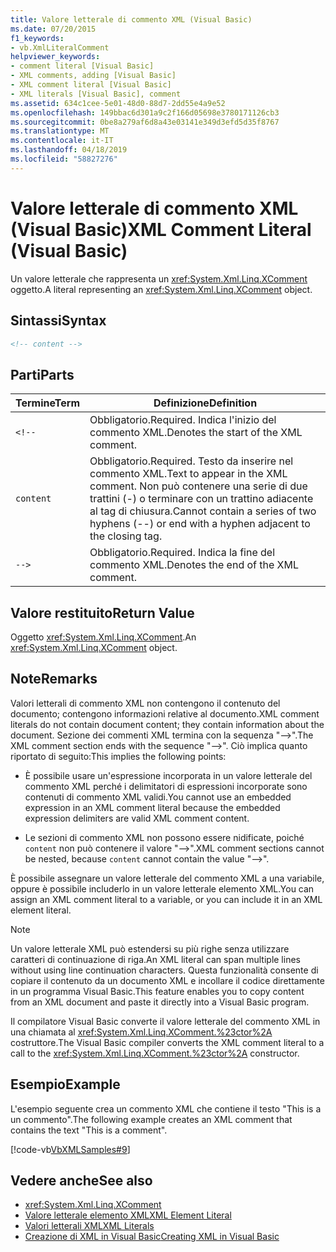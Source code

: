 ```yaml
---
title: Valore letterale di commento XML (Visual Basic)
ms.date: 07/20/2015
f1_keywords:
- vb.XmlLiteralComment
helpviewer_keywords:
- comment literal [Visual Basic]
- XML comments, adding [Visual Basic]
- XML comment literal [Visual Basic]
- XML literals [Visual Basic], comment
ms.assetid: 634c1cee-5e01-48d0-88d7-2dd55e4a9e52
ms.openlocfilehash: 149bbac6d301a9c2f166d05698e3780171126cb3
ms.sourcegitcommit: 0be8a279af6d8a43e03141e349d3efd5d35f8767
ms.translationtype: MT
ms.contentlocale: it-IT
ms.lasthandoff: 04/18/2019
ms.locfileid: "58827276"
---
```

# <a name="xml-comment-literal-visual-basic"></a><span data-ttu-id="e8b04-102">Valore letterale di commento XML (Visual Basic)</span><span class="sxs-lookup"><span data-stu-id="e8b04-102">XML Comment Literal (Visual Basic)</span></span>
<span data-ttu-id="e8b04-103">Un valore letterale che rappresenta un <xref:System.Xml.Linq.XComment> oggetto.</span><span class="sxs-lookup"><span data-stu-id="e8b04-103">A literal representing an <xref:System.Xml.Linq.XComment> object.</span></span>  
  
## <a name="syntax"></a><span data-ttu-id="e8b04-104">Sintassi</span><span class="sxs-lookup"><span data-stu-id="e8b04-104">Syntax</span></span>  
  
```xml  
<!-- content -->  
```  
  
## <a name="parts"></a><span data-ttu-id="e8b04-105">Parti</span><span class="sxs-lookup"><span data-stu-id="e8b04-105">Parts</span></span>  
  
|<span data-ttu-id="e8b04-106">Termine</span><span class="sxs-lookup"><span data-stu-id="e8b04-106">Term</span></span>|<span data-ttu-id="e8b04-107">Definizione</span><span class="sxs-lookup"><span data-stu-id="e8b04-107">Definition</span></span>|  
|---|---|  
|`<!--`|<span data-ttu-id="e8b04-108">Obbligatorio.</span><span class="sxs-lookup"><span data-stu-id="e8b04-108">Required.</span></span> <span data-ttu-id="e8b04-109">Indica l'inizio del commento XML.</span><span class="sxs-lookup"><span data-stu-id="e8b04-109">Denotes the start of the XML comment.</span></span>|  
|`content`|<span data-ttu-id="e8b04-110">Obbligatorio.</span><span class="sxs-lookup"><span data-stu-id="e8b04-110">Required.</span></span> <span data-ttu-id="e8b04-111">Testo da inserire nel commento XML.</span><span class="sxs-lookup"><span data-stu-id="e8b04-111">Text to appear in the XML comment.</span></span> <span data-ttu-id="e8b04-112">Non può contenere una serie di due trattini (-) o terminare con un trattino adiacente al tag di chiusura.</span><span class="sxs-lookup"><span data-stu-id="e8b04-112">Cannot contain a series of two hyphens (--) or end with a hyphen adjacent to the closing tag.</span></span>|  
|`-->`|<span data-ttu-id="e8b04-113">Obbligatorio.</span><span class="sxs-lookup"><span data-stu-id="e8b04-113">Required.</span></span> <span data-ttu-id="e8b04-114">Indica la fine del commento XML.</span><span class="sxs-lookup"><span data-stu-id="e8b04-114">Denotes the end of the XML comment.</span></span>|  
  
## <a name="return-value"></a><span data-ttu-id="e8b04-115">Valore restituito</span><span class="sxs-lookup"><span data-stu-id="e8b04-115">Return Value</span></span>  
 <span data-ttu-id="e8b04-116">Oggetto <xref:System.Xml.Linq.XComment>.</span><span class="sxs-lookup"><span data-stu-id="e8b04-116">An <xref:System.Xml.Linq.XComment> object.</span></span>  
  
## <a name="remarks"></a><span data-ttu-id="e8b04-117">Note</span><span class="sxs-lookup"><span data-stu-id="e8b04-117">Remarks</span></span>  
 <span data-ttu-id="e8b04-118">Valori letterali di commento XML non contengono il contenuto del documento; contengono informazioni relative al documento.</span><span class="sxs-lookup"><span data-stu-id="e8b04-118">XML comment literals do not contain document content; they contain information about the document.</span></span> <span data-ttu-id="e8b04-119">Sezione dei commenti XML termina con la sequenza "-->".</span><span class="sxs-lookup"><span data-stu-id="e8b04-119">The XML comment section ends with the sequence "-->".</span></span> <span data-ttu-id="e8b04-120">Ciò implica quanto riportato di seguito:</span><span class="sxs-lookup"><span data-stu-id="e8b04-120">This implies the following points:</span></span>  
  
-   <span data-ttu-id="e8b04-121">È possibile usare un'espressione incorporata in un valore letterale del commento XML perché i delimitatori di espressioni incorporate sono contenuti di commento XML validi.</span><span class="sxs-lookup"><span data-stu-id="e8b04-121">You cannot use an embedded expression in an XML comment literal because the embedded expression delimiters are valid XML comment content.</span></span>  
  
-   <span data-ttu-id="e8b04-122">Le sezioni di commento XML non possono essere nidificate, poiché `content` non può contenere il valore "-->".</span><span class="sxs-lookup"><span data-stu-id="e8b04-122">XML comment sections cannot be nested, because `content` cannot contain the value "-->".</span></span>  
  
 <span data-ttu-id="e8b04-123">È possibile assegnare un valore letterale del commento XML a una variabile, oppure è possibile includerlo in un valore letterale elemento XML.</span><span class="sxs-lookup"><span data-stu-id="e8b04-123">You can assign an XML comment literal to a variable, or you can include it in an XML element literal.</span></span>  
  
> [!NOTE]
>  <span data-ttu-id="e8b04-124">Un valore letterale XML può estendersi su più righe senza utilizzare caratteri di continuazione di riga.</span><span class="sxs-lookup"><span data-stu-id="e8b04-124">An XML literal can span multiple lines without using line continuation characters.</span></span> <span data-ttu-id="e8b04-125">Questa funzionalità consente di copiare il contenuto da un documento XML e incollare il codice direttamente in un programma Visual Basic.</span><span class="sxs-lookup"><span data-stu-id="e8b04-125">This feature enables you to copy content from an XML document and paste it directly into a Visual Basic program.</span></span>  
  
 <span data-ttu-id="e8b04-126">Il compilatore Visual Basic converte il valore letterale del commento XML in una chiamata al <xref:System.Xml.Linq.XComment.%23ctor%2A> costruttore.</span><span class="sxs-lookup"><span data-stu-id="e8b04-126">The Visual Basic compiler converts the XML comment literal to a call to the <xref:System.Xml.Linq.XComment.%23ctor%2A> constructor.</span></span>  
  
## <a name="example"></a><span data-ttu-id="e8b04-127">Esempio</span><span class="sxs-lookup"><span data-stu-id="e8b04-127">Example</span></span>  
 <span data-ttu-id="e8b04-128">L'esempio seguente crea un commento XML che contiene il testo "This is a un commento".</span><span class="sxs-lookup"><span data-stu-id="e8b04-128">The following example creates an XML comment that contains the text "This is a comment".</span></span>  
  
 [!code-vb[VbXMLSamples#9](~/samples/snippets/visualbasic/VS_Snippets_VBCSharp/VbXMLSamples/VB/XMLSamples4.vb#9)]  
  
## <a name="see-also"></a><span data-ttu-id="e8b04-129">Vedere anche</span><span class="sxs-lookup"><span data-stu-id="e8b04-129">See also</span></span>

- <xref:System.Xml.Linq.XComment>
- [<span data-ttu-id="e8b04-130">Valore letterale elemento XML</span><span class="sxs-lookup"><span data-stu-id="e8b04-130">XML Element Literal</span></span>](../../../visual-basic/language-reference/xml-literals/xml-element-literal.md)
- [<span data-ttu-id="e8b04-131">Valori letterali XML</span><span class="sxs-lookup"><span data-stu-id="e8b04-131">XML Literals</span></span>](../../../visual-basic/language-reference/xml-literals/index.md)
- [<span data-ttu-id="e8b04-132">Creazione di XML in Visual Basic</span><span class="sxs-lookup"><span data-stu-id="e8b04-132">Creating XML in Visual Basic</span></span>](../../../visual-basic/programming-guide/language-features/xml/creating-xml.md)
